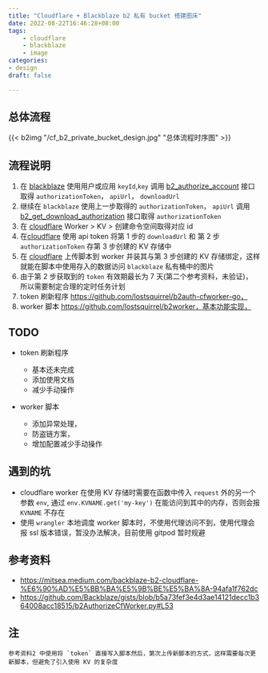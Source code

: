 ```yaml
---
title: "Cloudflare + Blackblaze b2 私有 bucket 搭建图床"
date: 2022-08-22T16:46:28+08:00
tags: 
    - cloudflare
    - blackblaze
    - image
categories: 
- design
draft: false

---
```


## 总体流程

{{< b2img "/cf_b2_private_bucket_design.jpg" "总体流程时序图" >}}

## 流程说明

1. 在 [blackblaze](https://www.backblaze.com/) 使用用户或应用 `keyId`,`key` 调用 [b2_authorize_account](https://www.backblaze.com/b2/docs/b2_authorize_account.html) 接口取得 `authorizationToken`， `apiUrl`， `downloadUrl`
2. 继续在 `blackblaze`  使用上一步取得的 `authorizationToken`， `apiUrl` 调用 [b2_get_download_authorization](https://www.backblaze.com/b2/docs/b2_get_download_authorization.html) 接口取得 `authorizationToken`
3. 在 [cloudflare](https://dash.cloudflare.com/) Worker > KV > 创建命令空间取得对应 id
4. 在[cloudflare](https://dash.cloudflare.com/) 使用 api token 将第 1 步的 `downloadUrl` 和 第 2 步 `authorizationToken` 存第 3 步创建的 KV 存储中
5. 在 [cloudflare](https://dash.cloudflare.com/) 上传脚本到 worker 并装其与第 3 步创建的 KV 存储绑定，这样就能在脚本中使用存入的数据访问 `blackblaze` 私有桶中的图片
6. 由于第 2 步获取到的 `token` 有效期最长为 7 天(第二个参考资料，未验证)， 所以需要制定合理的定时任务计划
7. token 刷新程序 https://github.com/lostsquirrel/b2auth-cfworker-go，
8. worker 脚本 https://github.com/lostsquirrel/b2worker，基本功能实现，

## TODO

- token 刷新程序
    - 基本还未完成
    - 添加使用文档
    - 减少手动操作

- worker 脚本
    - 添加异常处理，
    - 防盗链方案，
    - 增加配置减少手动操作
## 遇到的坑

- cloudflare worker 在使用 KV 存储时需要在函数中传入 `request` 外的另一个参数 `env`, 通过 `env.KVNAME.get('my-key')` 在能访问到其中的内存，否则会报 `KVNAME` 不存在
- 使用 `wrangler` 本地调度 worker 脚本时，不使用代理访问不到，使用代理会报 ssl 版本错误，暂没办法解决，目前使用 gitpod 暂时规避

## 参考资料

- https://mitsea.medium.com/backblaze-b2-cloudflare-%E6%90%AD%E5%BB%BA%E5%9B%BE%E5%BA%8A-94afa1f762dc
- https://github.com/Backblaze/gists/blob/b5a73fef3e4d3ae14121decc1b364008acc18515/b2AuthorizeCfWorker.py#L53

## 注
    参考资料2 中使用将 `token` 直接写入脚本然后，第次上传新脚本的方式，这样需要每次更新脚本，但避免了引入使用 KV 的复杂度